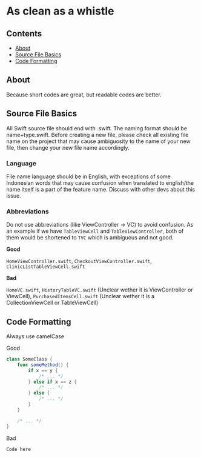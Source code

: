 # As clean as a whistle

## Contents
- [About](#about)
- [Source File Basics](#sourcefilebasics)
- [Code Formatting](#codeformatting)

## About
Because short codes are great, but readable codes are better.


## Source File Basics
All Swift source file should end with .swift. The naming format should be name+type.swift. Before creating a new file, please check all existing file name on the project that may cause ambiguosity to the name of your new file, then change your new file name accordingly.

### Language
File name language should be in English, with exceptions of some Indonesian words that may cause confusion when translated to english/the name itself is a part of the feature name. Discuss with other devs about this issue.

### Abbreviations
Do not use abbreviations (like ViewController -> VC) to avoid confusion. As an example if we have `TableViewCell` and `TableViewController`, both of them would be shortened to `TVC` which is ambiguous and not good.

**Good**

`HomeViewController.swift`, `CheckoutViewController.swift`, `ClinicListTableViewCell.swift`

**Bad**

`HomeVC.swift`, `HistoryTableVC.swift` (Unclear wether it is ViewController or ViewCell), `PurchasedItemsCell.swift` (Unclear wether it is a CollectionViewCell or TableViewCell)



## Code Formatting
Always use camelCase

Good
``` swift
class SomeClass {
    func someMethod() {
        if x == y {
            /* ... */
        } else if x == z {
            /* ... */
        } else {
            /* ... */
        }
    }

    /* ... */
}

```

Bad
``` swift
Code here
```
